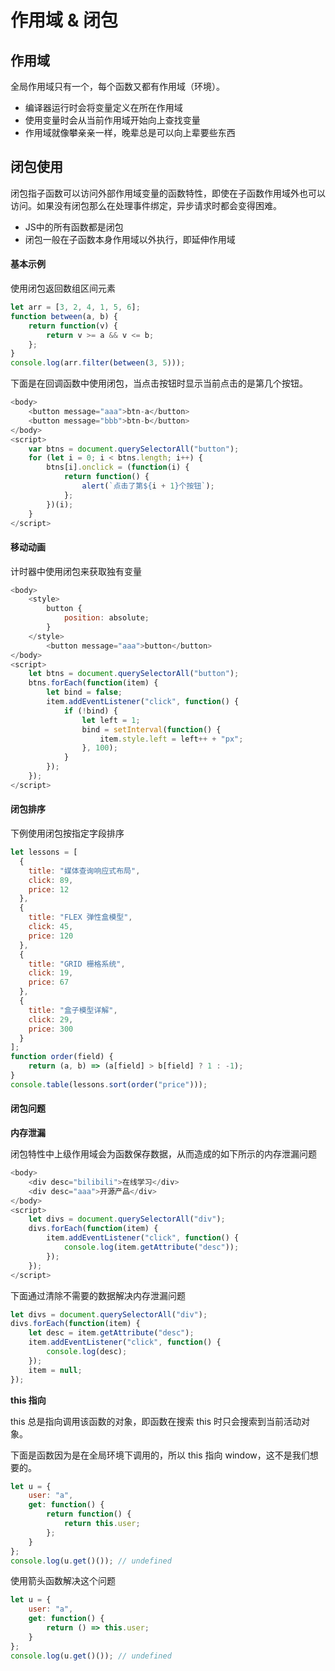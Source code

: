 # 作用域 & 闭包

## 作用域

全局作用域只有一个，每个函数又都有作用域（环境）。

- 编译器运行时会将变量定义在所在作用域
- 使用变量时会从当前作用域开始向上查找变量
- 作用域就像攀亲亲一样，晚辈总是可以向上辈要些东西



## 闭包使用

闭包指子函数可以访问外部作用域变量的函数特性，即使在子函数作用域外也可以访问。如果没有闭包那么在处理事件绑定，异步请求时都会变得困难。

- JS中的所有函数都是闭包
- 闭包一般在子函数本身作用域以外执行，即延伸作用域



#### 基本示例

使用闭包返回数组区间元素

```js
let arr = [3, 2, 4, 1, 5, 6];
function between(a, b) {
    return function(v) {
        return v >= a && v <= b;
    };
}
console.log(arr.filter(between(3, 5)));
```

下面是在回调函数中使用闭包，当点击按钮时显示当前点击的是第几个按钮。

```js
<body>
    <button message="aaa">btn-a</button>
    <button message="bbb">btn-b</button>
</body>
<script>
    var btns = document.querySelectorAll("button");
    for (let i = 0; i < btns.length; i++) {
        btns[i].onclick = (function(i) {
            return function() {
                alert(`点击了第${i + 1}个按钮`);
            };
        })(i);
    }
</script>
```



#### 移动动画

计时器中使用闭包来获取独有变量

```js
<body>
    <style>
        button {
            position: absolute;
        }
    </style>
		<button message="aaa">button</button>
</body>
<script>
    let btns = document.querySelectorAll("button");
    btns.forEach(function(item) {
        let bind = false;
        item.addEventListener("click", function() {
            if (!bind) {
                let left = 1;
                bind = setInterval(function() {
                    item.style.left = left++ + "px";
                }, 100);
            }
        });
    });
</script>
```



#### 闭包排序

下例使用闭包按指定字段排序

```js
let lessons = [
  {
    title: "媒体查询响应式布局",
    click: 89,
    price: 12
  },
  {
    title: "FLEX 弹性盒模型",
    click: 45,
    price: 120
  },
  {
    title: "GRID 栅格系统",
    click: 19,
    price: 67
  },
  {
    title: "盒子模型详解",
    click: 29,
    price: 300
  }
];
function order(field) {
  	return (a, b) => (a[field] > b[field] ? 1 : -1);
}
console.table(lessons.sort(order("price")));
```



#### 闭包问题

**内存泄漏**

闭包特性中上级作用域会为函数保存数据，从而造成的如下所示的内存泄漏问题

```js
<body>
    <div desc="bilibili">在线学习</div>
    <div desc="aaa">开源产品</div>
</body>
<script>
    let divs = document.querySelectorAll("div");
    divs.forEach(function(item) {
        item.addEventListener("click", function() {
            console.log(item.getAttribute("desc"));
        });
    });
</script>
```

下面通过清除不需要的数据解决内存泄漏问题

```js
let divs = document.querySelectorAll("div");
divs.forEach(function(item) {
    let desc = item.getAttribute("desc");
    item.addEventListener("click", function() {
        console.log(desc);
    });
    item = null;
});
```

**this 指向**

this 总是指向调用该函数的对象，即函数在搜索 this 时只会搜索到当前活动对象。

下面是函数因为是在全局环境下调用的，所以 this 指向 window，这不是我们想要的。

```js
let u = {
    user: "a",
    get: function() {
        return function() {
            return this.user;
        };
    }
};
console.log(u.get()()); // undefined
```

使用箭头函数解决这个问题

```js
let u = {
    user: "a",
    get: function() {
        return () => this.user;
    }
};
console.log(u.get()()); // undefined
```